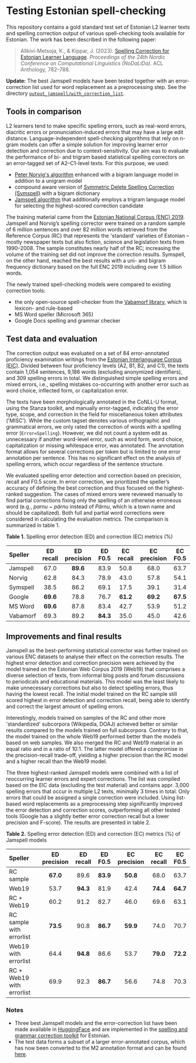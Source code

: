# Testing Estonian spell-checking

This repository contains a gold standard test set of Estonian L2 learner texts and spelling correction output of various spell-checking tools available for Estonian. The work has been described in the following paper:
> Allkivi-Metsoja, K., & Kippar, J. (2023). [Spelling Correction for Estonian Learner Language](https://aclanthology.org/2023.nodalida-1.79/). _Proceedings of the 24th Nordic Conference on Computational Linguistics (NoDaLiDa)_. ACL Anthology, 782–788.

**Update:** The best Jamspell models have been tested together with an error-correction list used for word replacement as a preprocessing step. See the directory [`output_jamspell/with_correction_list`](output_jamspell/with_correction_list).

## Tools in comparison
L2 learners tend to make specific spelling errors, such as real-word errors, diacritic errors or pronunciation-induced errors that may have a large edit distance. Language-independent spell-checking algorithms that rely on n-gram models can offer a simple solution for improving learner error detection and correction due to context-sensitivity. Our aim was to evaluate the performance of bi- and trigram based statistical spelling correctors on an error-tagged set of A2–C1-level texts. For this purpose, we used:
* [Peter Norvig's algorithm](http://norvig.com/spell-correct.html) enhanced with a bigram language model in addition to a unigram model
* compound aware version of [Symmetric Delete Spelling Correction (Symspell)](https://github.com/wolfgarbe/SymSpell) with a bigram dictionary
* [Jamspell algorithm](https://github.com/bakwc/JamSpell) that additionally employs a trigram language model for selecting the highest-scored correction candidate

The training material came from the [Estonian National Corpus (ENC) 2019](https://metashare.ut.ee/repository/browse/estonian-national-corpus-2019/cd9633fab22e11eaa6e4fa163e9d4547b71a2df64d1f43f1ac26dbd8508ea951/). Jamspell and Norvig’s spelling corrector were trained on a random sample of 6 million sentences and over 82 million words retrieved from the Reference Corpus (RC) that represents the 'standard' varieties of Estonian – mostly newspaper texts but also fiction, science and legislation texts from 1990–2008. The sample constitutes nearly half of the RC; increasing the volume of the training set did not improve the correction results. Symspell, on the other hand, reached the best results with a uni- and bigram frequency dictionary based on the full ENC 2019 including over 1.5 billion words.

The newly trained spell-checking models were compared to existing correction tools:
* the only open-source spell-checker from the [Vabamorf library](https://github.com/Filosoft/vabamorf), which is lexicon- and rule-based
* MS Word speller (Microsoft 365)
* Google Docs spelling and grammar checker

## Test data and evaluation
The correction output was evaluated on a set of 84 error-annotated proficiency examination writings from the [Estonian Interlanguage Corpus (EIC)](https://elle.tlu.ee/tools/wordlist). Divided between four proficiency levels (A2, B1, B2, and C1), the texts contain 1,054 sentences, 9,186 words (excluding anonymized identifiers), and 309 spelling errors in total. We distinguished simple spelling errors and mixed errors, i.e., spelling 
mistakes co-occurring with another error such as word choice, inflected form, or capitalization error. 

The texts have been morphologically annotated in the CoNLL-U format, using the Stanza toolkit, and manually error-tagged, indicating the error type, scope, and correction in the field for miscellaneous token attributes ('MISC'). While the custom tagset denotes various orthographic and grammatical errors, we only rated the correction of words with a spelling error (`Error=Spelling`). However, we did not count a system edit as unnecessary if another word-level error, such as word form, word choice, capitalization or missing whitespace error, was annotated. The annotation format allows for several corrections per token but is limited to one error annotation per sentence. This has no significant effect on the analysis of spelling errors, which occur regardless of the sentence structure.

We evaluated spelling error detection and correction based on precision, recall and F0.5 score. In error correction, we prioritized the speller’s accuracy of defining the best correction and thus focused on the highest-ranked suggestion. The cases of mixed errors were reviewed manually to find partial corrections fixing only the spelling of an otherwise erroneous word (e.g., _parnu_ ~ _pärnu_ instead of _Pärnu_, which is a town name and should be capitalized). Both full and partial word corrections were considered in calculating the evaluation metrics. The comparison is summarized in table 1.

**Table 1.** Spelling error detection (ED) and correction (EC) metrics (%)

| Speller | ED recall | ED precision | ED F0.5 | EC recall | EC precision | EC F0.5 |
| :--- | :---: | :---: | :---: | :---: | :---: | :---: |
| Jamspell | 67.0 | **89.6** | 83.9 | 50.8 | 68.0 | 63.7 |
| Norvig | 62.8 | 84.3 | 78.9 | 43.0 | 57.8 | 54.1 |
| Symspell | 38.5 | 86.2 | 69.1 | 17.5 | 39.1 | 31.4 |
| Google | **69.6** | 78.8 | 76.7 | **61.2** | **69.2** | **67.5** |
| MS Word | **69.6** | 87.8 | 83.4 | 42.7 | 53.9 | 51.2 |
| Vabamorf | 69.3 | 89.2 | **84.3** | 35.0 | 45.0 | 42.6 |

## Improvements and final results
Jamspell as the best-performing statistical corrector was further trained on various ENC datasets to analyse their effect on the correction results. The highest error detection and correction precision were achieved by the model trained on the Estonian Web Corpus 2019 (Web19) that comprises a diverse selection of texts, from informal blog posts and forum discussions to periodicals and educational materials. This model was the least likely to make unnecessary corrections but also to detect spelling errors, thus having the lowest recall. The initial model trained on the RC sample still scored highest in error detection and correction recall, being able to identify and correct the largest amount of spelling errors.

Interestingly, models trained on samples of the RC and other more 'standardized' subcorpora (Wikipedia, DOAJ) achieved better or similar results compared to the models trained on full subcorpora. Contrary to that, the model trained on the whole Web19 performed better than the models based on web samples. We also merged the RC and Web19 material in an equal ratio and in a ratio of 10:1. The latter model offered a compromise in the precision-recall trade-off, yielding a higher precision than the RC model and a higher recall than the Web19 model.

The three highest-ranked Jamspell models were combined with a list of reoccurring learner errors and expert corrections. The list was compiled based on the EIC data  (excluding the test material) and contains appr. 3,000 spelling errors that occur in multiple L2 texts, minimally 3 times in total. Only errors that could be assigned a single correction were included. Using list-based word replacements as a preprocessing step significantly improved the error detection and correction scores, outperforming all other tested tools (Google has a slightly better error correction recall but a lower precision and F-score). The results are presented in table 2.

**Table 2.** Spelling error detection (ED) and correction (EC) metrics (%) of Jamspell models

| Speller | ED precision | ED recall | ED F0.5 | EC precision | EC recall | EC F0.5 |
| :--- | :---: | :---: | :---: | :---: | :---: | :---: |
| RC sample | **67.0** | 89.6 | **83.9** | **50.8** | 68.0 | 63.7 |
| Web19 | 53.7 | **94.3** | 81.9 | 42.4 | **74.4** | **64.7** |
| RC + Web19 | 60.2 | 91.2 | 82.7 | 46.0 | 69.6 | 63.1 |
| RC sample with errorlist | **73.5** | 90.8 | **86.7** | **59.9** | 74.0 | 70.7 |
| Web19 with errorlist | 64.4 | **94.8** | 86.6 | 53.7 | **79.0** | **72.2** |
| RC + Web19 with errorlist | 69.9 | 92.3 | **86.7** | 56.6 | 74.8 | 70.3 |

### Notes
* Three best Jamspell models and the error-correction list have been made available in [HuggingFace](https://huggingface.co/Jaagup) and are implemented in the [spelling and grammar correction toolkit](https://koodivaramu.eesti.ee/tartunlp/corrector) for Estonian. 
* The test data forms a subset of a larger error-annotated corpus, which has now been converted to the M2 annotation format and can be found [here](https://github.com/tlu-dt-nlp/EstGEC-L2-Corpus).
